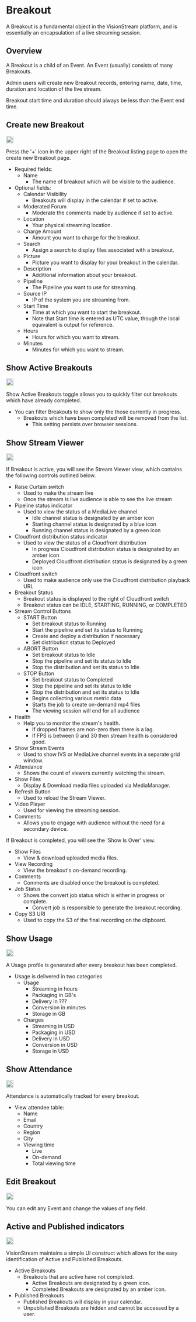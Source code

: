 # Breakout

A Breakout is a fundamental object in the VisionStream platform, and is essentially an encapsulation of a live streaming
session.

## Overview

A Breakout is a child of an Event. An Event (usually) consists of many Breakouts.

Admin users will create new Breakout records, entering name, date, time, duration and location of the live stream.

Breakout start time and duration should always be less than the Event end time.

## Create new Breakout

<img src="https://raw.githubusercontent.com/FortAwesome/Font-Awesome/6.x/svgs/solid/plus.svg" width="20" height="20">

Press the '+' icon in the upper right of the Breakout listing page to open the create new Breakout page.

* Required fields:
  - Name
    - The name of breakout which will be visible to the audience.
* Optional fields:
  - Calendar Visibility
    - Breakouts will display in the calendar if set to active.
  - Moderated Forum
    - Moderate the comments made by audience if set to active.
  - Location
    - Your physical streaming location.
  - Charge Amount
    - Amount you want to charge for the breakout.
  - Search
    - Assign a search to display files associated with a breakout.
  - Picture
    - Picture you want to display for your breakout in the calendar.
  - Description
    - Additional information about your breakout.
  - Pipeline
    - The Pipeline you want to use for streaming.
  - Source IP
    - IP of the system you are streaming from.
  - Start Time
    - Time at which you want to start the breakout.
    - Note that Start time is entered as UTC value, though the local equivalent is output for reference.
  - Hours
    - Hours for which you want to stream.
  - Minutes
    - Minutes for which you want to stream.

## Show Active Breakouts

<img src="https://raw.githubusercontent.com/FortAwesome/Font-Awesome/6.x/svgs/solid/toggle-on.svg" width="20" height="20">

Show Active Breakouts toggle allows you to quickly filter out breakouts which have already completed.

* You can filter Breakouts to show only the those currently in progress.
    - Breakouts which have been completed will be removed from the list.
        - This setting persists over browser sessions.

## Show Stream Viewer

<img src="https://raw.githubusercontent.com/FortAwesome/Font-Awesome/6.x/svgs/solid/video.svg" width="20" height="20">

If Breakout is active, you will see the Stream Viewer view, which contains the following controls outlined below.

* Raise Curtain switch
    - Used to make the stream live
    - Once the stream is live audience is able to see the live stream
* Pipeline status indicator
    - Used to view the status of a MediaLive channel
        - Idle channel status is designated by an amber icon
        - Starting channel status is designated by a blue icon
        - Running channel status is designated by a green icon
* Cloudfront distribution status indicator
    - Used to view the status of a Cloudfront distribution
        - In progress Cloudfront distribution status is designated by an amber icon
        - Deployed Cloudfront distribution status is designated by a green icon
* Cloudfront switch
    - Used to make audience only use the Cloudfront distribution playback URL
* Breakout Status
    - Breakout status is displayed to the right of Cloudfront switch
    - Breakout status can be IDLE, STARTING, RUNNING, or COMPLETED
* Stream Control Buttons
    - START Button
        - Set breakout status to Running
        - Start the pipeline and set its status to Running
        - Create and deploy a distribution if necessary
        - Set distribution status to Deployed
    - ABORT Button
        - Set breakout status to Idle
        - Stop the pipeline and set its status to Idle
        - Stop the distribution and set its status to Idle
    - STOP Button
        - Set breakout status to Completed
        - Stop the pipeline and set its status to Idle
        - Stop the distribution and set its status to Idle
        - Begins collecting various metric data
        - Starts the job to create on-demand mp4 files
        - The viewing session will end for all audience
* Health
    - Help you to monitor the stream's health.
        - If dropped frames are non-zero then there is a lag.
        - If FPS is between 0 and 30 then stream health is considered good.
* Show Stream Events
    - Used to show IVS or MediaLive channel events in a separate grid window.
* Attendance
    - Shows the count of viewers currently watching the stream.
* Show Files
    - Display & Download media files uploaded via MediaManager.
* Refresh Button
    - Used to reload the Stream Viewer.
* Video Player
    - Used for viewing the streaming session.
* Comments
    - Allows you to engage with audience without the need for a secondary device.

If Breakout is completed, you will see the 'Show Is Over' view.
* Show Files
  - View & download uploaded media files.
* View Recording
  - View the breakout's on-demand recording.
* Comments
  - Comments are disabled once the breakout is completed.
* Job Status
  - Shows the convert job status which is either in progress or complete.
    - Convert job is responsible to generate the breakout recording.
* Copy S3 URI
  - Used to copy the S3 of the final recording on the clipboard.

## Show Usage

<img src="https://raw.githubusercontent.com/FortAwesome/Font-Awesome/6.x/svgs/solid/gauge-high.svg" width="20" height="20">

A Usage profile is generated after every breakout has been completed.

* Usage is delivered in two categories
    - Usage
        - Streaming in hours
        - Packaging in GB's
        - Delivery in ???
        - Conversion in minutes
        - Storage in GB
    - Charges
        - Streaming in USD
        - Packaging in USD
        - Delivery in USD
        - Conversion in USD
        - Storage in USD

## Show Attendance

<img src="https://raw.githubusercontent.com/FortAwesome/Font-Awesome/6.x/svgs/solid/users.svg" width="20" height="20">

Attendance is automatically tracked for every breakout.

* View attendee table:
    - Name
    - Email
    - Country
    - Region
    - City
    - Viewing time
        - Live
        - On-demand
        - Total viewing time

## Edit Breakout

<img src="https://raw.githubusercontent.com/FortAwesome/Font-Awesome/6.x/svgs/solid/pen-to-square.svg" width="20" height="20">

You can edit any Event and change the values of any field.

## Active and Published indicators

<img src="https://raw.githubusercontent.com/FortAwesome/Font-Awesome/6.x/svgs/solid/circle.svg" width="20" height="20">

VisionStream maintains a simple UI construct which allows for the easy identification of Active and Published Breakouts.

* Active Breakouts
    - Breakouts that are active have not completed.
        - Active Breakouts are designated by a green icon.
        - Completed Breakouts are designated by an amber icon.
* Published Breakouts
    - Published Breakouts will display in your calendar.
    - Unpublished Breakouts are hidden and cannot be accessed by a user.
